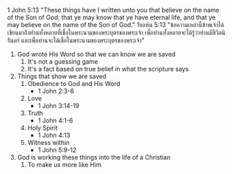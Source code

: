 1 John 5:13 "These things have I written unto you that believe on the name of the Son of God; that ye may know that ye have eternal life, and that ye may believe on the name of the Son of God."
1ยอห์น 5:13 "ข้อความเหล่านี้ข้าพเจ้าได้เขียนมาถึงท่านทั้งหลายที่เชื่อในพระนามของพระบุตรของพระเจ้า เพื่อท่านทั้งหลายจะได้รู้ว่าท่านมีชีวิตนิรันดร์ และเพื่อท่านจะได้เชื่อในพระนามของพระบุตรของพระเจ้า"

1. God wrote His Word so that we can know we are saved
	1. It's not a guessing game
	2. It's a fact based on true belief in what the scripture says
2. Things that show we are saved
	1. Obedience to God and His Word
		- 1 John 2:3-6
	2. Love
		- 1 John 3:14-19
	3. Truth
		- 1 John 4:1-6
	4. Holy Spirit
		- 1 John 4:13
	5. Witness within
		- 1 John 5:9-12
3. God is working these things into the life of a Christian
	1. To make us more like Him